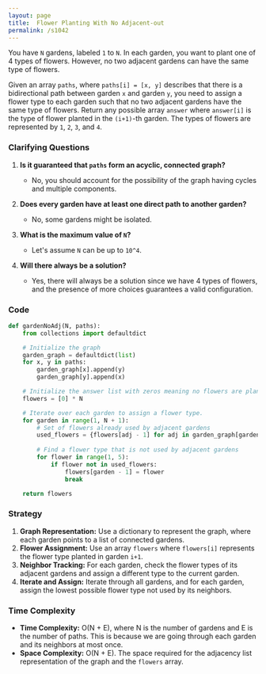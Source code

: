 ```yaml
---
layout: page
title:  Flower Planting With No Adjacent-out
permalink: /s1042
---
```

You have `N` gardens, labeled `1` to `N`. In each garden, you want to plant one of 4 types of flowers. However, no two adjacent gardens can have the same type of flowers.

Given an array `paths`, where `paths[i] = [x, y]` describes that there is a bidirectional path between garden `x` and garden `y`, you need to assign a flower type to each garden such that no two adjacent gardens have the same type of flowers. Return any possible array `answer` where `answer[i]` is the type of flower planted in the `(i+1)`-th garden. The types of flowers are represented by `1`, `2`, `3`, and `4`.

### Clarifying Questions
1. **Is it guaranteed that `paths` form an acyclic, connected graph?**
   - No, you should account for the possibility of the graph having cycles and multiple components.

2. **Does every garden have at least one direct path to another garden?**
   - No, some gardens might be isolated.

3. **What is the maximum value of `N`?**
   - Let's assume `N` can be up to `10^4`.

4. **Will there always be a solution?**
   - Yes, there will always be a solution since we have 4 types of flowers, and the presence of more choices guarantees a valid configuration.

### Code
```python
def gardenNoAdj(N, paths):
    from collections import defaultdict

    # Initialize the graph
    garden_graph = defaultdict(list)
    for x, y in paths:
        garden_graph[x].append(y)
        garden_graph[y].append(x)

    # Initialize the answer list with zeros meaning no flowers are planted yet.
    flowers = [0] * N

    # Iterate over each garden to assign a flower type.
    for garden in range(1, N + 1):
        # Set of flowers already used by adjacent gardens
        used_flowers = {flowers[adj - 1] for adj in garden_graph[garden]}
        
        # Find a flower type that is not used by adjacent gardens
        for flower in range(1, 5):
            if flower not in used_flowers:
                flowers[garden - 1] = flower
                break

    return flowers
```

### Strategy
1. **Graph Representation:** Use a dictionary to represent the graph, where each garden points to a list of connected gardens.
2. **Flower Assignment:** Use an array `flowers` where `flowers[i]` represents the flower type planted in garden `i+1`.
3. **Neighbor Tracking:** For each garden, check the flower types of its adjacent gardens and assign a different type to the current garden.
4. **Iterate and Assign:** Iterate through all gardens, and for each garden, assign the lowest possible flower type not used by its neighbors.

### Time Complexity
- **Time Complexity:** O(N + E), where N is the number of gardens and E is the number of paths. This is because we are going through each garden and its neighbors at most once.
- **Space Complexity:** O(N + E). The space required for the adjacency list representation of the graph and the `flowers` array.